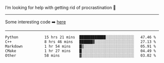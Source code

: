 I’m looking for help with getting rid of procrastination 🤔

-----

Some interesting code :arrow_right: [here](https://github.com/zhen8838/playground)

-----

<!--START_SECTION:waka-->

```txt
Python            15 hrs 21 mins  ████████████░░░░░░░░░░░░░   47.46 %
C++               8 hrs 46 mins   ██████▓░░░░░░░░░░░░░░░░░░   27.13 %
Markdown          1 hr 54 mins    █▒░░░░░░░░░░░░░░░░░░░░░░░   05.91 %
CMake             1 hr 27 mins    █░░░░░░░░░░░░░░░░░░░░░░░░   04.49 %
Other             58 mins         ▓░░░░░░░░░░░░░░░░░░░░░░░░   03.02 %
```

<!--END_SECTION:waka-->

<!--
**zhen8838/zhen8838** is a ✨ _special_ ✨ repository because its `README.md` (this file) appears on your GitHub profile.

Here are some ideas to get you started:

- 🔭 I’m currently working on ...
- 🌱 I’m currently learning ...
- 👯 I’m looking to collaborate on ...
 ...
- 💬 Ask me about ...
- 📫 How to reach me: ...
- 😄 Pronouns: ...
- ⚡ Fun fact: ...
-->
